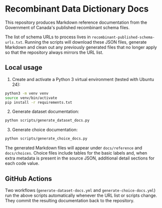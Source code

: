 # Recombinant Data Dictionary Docs

This repository produces Markdown reference documentation from the Government of Canada's published recombinant schema files.

The list of schema URLs to process lives in `recombinant-published-schema-urls.txt`. Running the scripts will download these JSON files, generate Markdown and clean out any previously generated files that no longer apply so that the repository always mirrors the URL list.

## Local usage

1. Create and activate a Python 3 virtual environment (tested with Ubuntu 24):

```bash
python3 -m venv venv
source venv/bin/activate
pip install -r requirements.txt
```

2. Generate dataset documentation:

```bash
python scripts/generate_dataset_docs.py
```

3. Generate choice documentation:

```bash
python scripts/generate_choice_docs.py
```

The generated Markdown files will appear under `docs/reference` and `docs/choices`. Choice files include tables for the basic labels and, when extra metadata is present in the source JSON, additional detail sections for each code value.

## GitHub Actions

Two workflows (`generate-dataset-docs.yml` and `generate-choice-docs.yml`) run the above scripts automatically whenever the URL list or scripts change. They commit the resulting documentation back to the repository.

